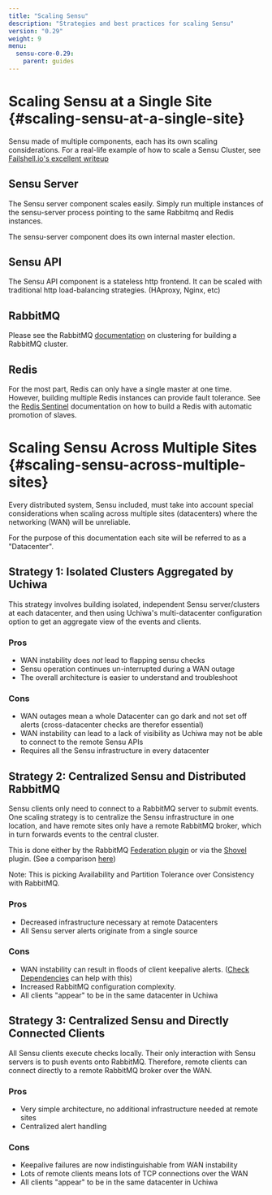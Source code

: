 ```yaml
---
title: "Scaling Sensu"
description: "Strategies and best practices for scaling Sensu"
version: "0.29"
weight: 9
menu:
  sensu-core-0.29:
    parent: guides
---
```

# Scaling Sensu at a Single Site {#scaling-sensu-at-a-single-site}

Sensu made of multiple components, each has its own scaling considerations.
For a real-life example of how to scale a Sensu Cluster, see
[Failshell.io's excellent writeup](http://failshell.io/sensu/high-availability-sensu/)

## Sensu Server

The Sensu server component scales easily. Simply run multiple instances
of the sensu-server process pointing to the same Rabbitmq and Redis instances.

The sensu-server component does its own internal master election.

## Sensu API

The Sensu API component is a stateless http frontend. It can be scaled with 
traditional http load-balancing strategies. (HAproxy, Nginx, etc)

## RabbitMQ

Please see the RabbitMQ [documentation](https://www.rabbitmq.com/clustering.html)
on clustering for building a RabbitMQ cluster.

## Redis

For the most part, Redis can only have a single master at one time. However, building
multiple Redis instances can provide fault tolerance. See the 
[Redis Sentinel](http://redis.io/topics/sentinel) documentation on how to build
a Redis with automatic promotion of slaves.

# Scaling Sensu Across Multiple Sites {#scaling-sensu-across-multiple-sites}

Every distributed system, Sensu included, must take into account special
considerations when scaling across multiple sites (datacenters) where
the networking (WAN) will be unreliable.

For the purpose of this documentation each site will be referred to as a 
"Datacenter".

## Strategy 1: Isolated Clusters Aggregated by Uchiwa

This strategy involves building isolated, independent Sensu server/clusters
at each datacenter, and then using Uchiwa\'s multi-datacenter configuration
option to get an aggregate view of the events and clients.

### Pros

* WAN instability does *not* lead to flapping sensu checks
* Sensu operation continues un-interrupted during a WAN outage
* The overall architecture is easier to understand and troubleshoot

### Cons

* WAN outages mean a whole Datacenter can go dark and not set off alerts 
(cross-datacenter checks are therefor essential)
* WAN instability can lead to a lack of visibility as Uchiwa may
not be able to connect to the remote Sensu APIs
* Requires all the Sensu infrastructure in every datacenter

## Strategy 2: Centralized Sensu and Distributed  RabbitMQ

Sensu clients only need to connect to a RabbitMQ server to submit events.
One scaling strategy is to centralize the Sensu infrastructure in one location,
and have remote sites only have a remote RabbitMQ broker, which in turn forwards
events to the central cluster.

This is done either by the RabbitMQ [Federation plugin](https://www.rabbitmq.com/federation.html)
or via the [Shovel](https://www.rabbitmq.com/shovel.html) plugin. (See a comparison 
[here](https://www.rabbitmq.com/distributed.html))

Note: This is picking Availability and Partition Tolerance over Consistency 
with RabbitMQ. 

### Pros

* Decreased infrastructure necessary at remote Datacenters
* All Sensu server alerts originate from a single source

### Cons

* WAN instability can result in floods of client keepalive alerts. 
([Check Dependencies](http://sensuapp.org/docs/0.16/checks#check-dependencies) 
can help with this)
* Increased RabbitMQ configuration complexity.
* All clients "appear" to be in the same datacenter in Uchiwa

## Strategy 3: Centralized Sensu and Directly Connected Clients

All Sensu clients execute checks locally. Their only interaction with
Sensu servers is to push events onto RabbitMQ. Therefore, remote clients
can connect directly to a remote RabbitMQ broker over the WAN.

### Pros

* Very simple architecture, no additional infrastructure needed at remote sites
* Centralized alert handling

### Cons

* Keepalive failures are now indistinguishable from WAN instability
* Lots of remote clients means lots of TCP connections over the WAN
* All clients "appear" to be in the same datacenter in Uchiwa